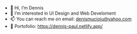 - 👋 Hi, I’m Dennis
- 👀 I’m interested in UI Design and Web Develoment
- 📫 You can reach me on email: denismucioiu@yahoo.com
- 🚀 Portofolio: https://dennis-paul.netlify.app/
